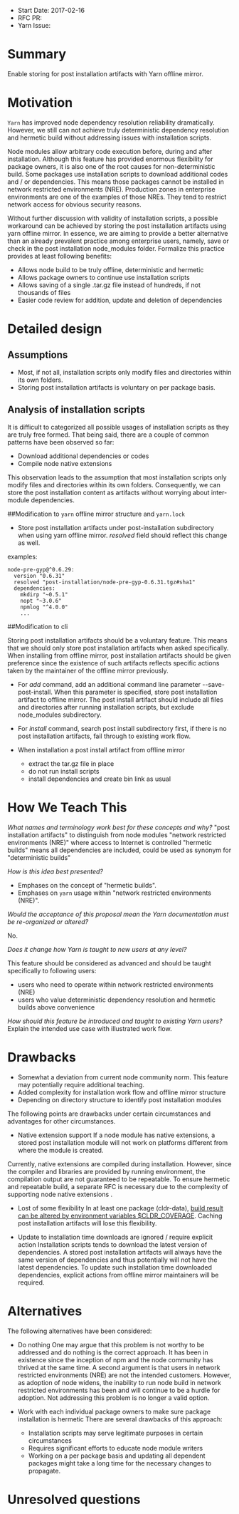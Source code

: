 - Start Date: 2017-02-16
- RFC PR:
- Yarn Issue:

# Summary

Enable storing for post installation artifacts with Yarn offline mirror.

# Motivation

`Yarn` has improved node dependency resolution reliability dramatically.  However, we still can not
achieve truly deterministic dependency resolution and hermetic build without addressing issues with installation scripts.

Node modules allow arbitrary code execution before, during and after installation.  Although this feature has provided enormous flexibility for package owners, it is also one of the root causes for non-deterministic build.  Some packages use installation scripts to download additional codes and / or dependencies. This means those packages cannot be installed in network restricted environments (NRE). Production zones in enterprise environments are one of the examples of those NREs. They tend to restrict network access for obvious security reasons.

Without further discussion with validity of installation scripts, a possible workaround can be achieved by storing the post installation artifacts using yarn offline mirror. In essence, we are aiming to provide a better alternative than an already prevalent practice among enterprise users, namely, save or check in the post installation node_modules folder.  Formalize this practice provides at least following benefits:
- Allows node build to be truly offline, deterministic and hermetic
- Allows package owners to continue use installation scripts
- Allows saving of a single .tar.gz file instead of hundreds, if not thousands of files
- Easier code review for addition, update and deletion of dependencies

# Detailed design

## Assumptions
- Most, if not all, installation scripts only modify files and directories within its own folders.
- Storing post installation artifacts is voluntary on per package basis.

## Analysis of installation scripts
It is difficult to categorized all possible usages of installation scripts as they are truly free formed. That being said, there are a couple of common patterns have been observed so far:
- Download additional dependencies or codes
- Compile node native extensions

This observation leads to the assumption that most installation scripts only modify files and directories within its own folders.  Consequently, we can store the post installation content as artifacts without worrying about inter-module dependencies.

##Modification to `yarn` offline mirror structure and `yarn.lock`

- Store post installation artifacts under post-installation subdirectory when using yarn offline mirror.  _resolved_ field should reflect this change as well.

examples:
```
node-pre-gyp@^0.6.29:
  version "0.6.31"
  resolved "post-installation/node-pre-gyp-0.6.31.tgz#sha1"
  dependencies:
    mkdirp "~0.5.1"
    nopt "~3.0.6"
    npmlog "^4.0.0"
    ...
```

##Modification to cli

Storing post installation artifacts should be a voluntary feature.  This means that we should only store post installation artifacts when asked specifically.  When installing from offline mirror, post installation artifacts should be given preference since the existence of such artifacts reflects specific actions taken by the maintainer of the offline mirror previously.

- For _add_ command, add an additional command line parameter --save-post-install. When this parameter is specified, store post installation artifact to offline mirror. The post install artifact should include all files and directories after running installation scripts, but exclude node_modules subdirectory.

- For _install_ command, search post install subdirectory first, if there is no post installation artifacts, fail through to existing work flow.

- When installation a post install artifact from offline mirror
  - extract the tar.gz file in place
  - do not run install scripts
  - install dependencies and create bin link as usual

# How We Teach This

*What names and terminology work best for these concepts and why?*
"post installation artifacts" to distinguish from node modules
"network restricted environments (NRE)" where access to Internet is controlled
"hermetic builds" means all dependencies are included, could be used as synonym for "deterministic builds"

*How is this idea best presented?*

- Emphases on the concept of "hermetic builds".
- Emphases on `yarn` usage within "network restricted environments (NRE)".

*Would the acceptance of this proposal mean the Yarn documentation must be re-organized or altered?*

No.

*Does it change how Yarn is taught to new users at any level?*

This feature should be considered as advanced and should be taught specifically to following users:
- users who need to operate within network restricted environments (NRE)
- users who value deterministic dependency resolution and hermetic builds above convenience

*How should this feature be introduced and taught to existing Yarn users?*
Explain the intended use case with illustrated work flow.

# Drawbacks

- Somewhat a deviation from current node community norm.  This feature may potentially require additional teaching.
- Added complexity for installation work flow and offline mirror structure
- Depending on directory structure to identify post installation modules

The following points are drawbacks under certain circumstances and advantages for other circumstances.

- Native extension support
If a node module has native extensions, a stored post installation module will not work on platforms different from where the module is created.

Currently, native extensions are compiled during installation. However, since the compiler and libraries are provided by running environment, the compilation output are not guaranteed to be repeatable. To ensure hermetic and repeatable build, a separate RFC is necessary due to the complexity of supporting node native extensions .

- Lost of some flexibility
In at least one package (cldr-data), [build result can be altered by environment variables $CLDR_COVERAGE](https://github.com/rxaviers/cldr-data-npm/blob/master/install.js#L91).  Caching post installation artifacts will lose this flexibility.

- Update to installation time downloads are ignored / require explicit action
Installation scripts tends to download the latest version of dependencies.  A stored post installation artifacts will always have the same version of dependencies and thus potentially will not have the latest dependencies.  To update such installation time downloaded dependencies, explicit actions from offline mirror maintainers will be required.

# Alternatives

The following alternatives have been considered:

- Do nothing
One may argue that this problem is not worthy to be addressed and do nothing is the correct approach. It has been in existence since the inception of npm and the node community has thrived at the same time. A second argument is that users in network restricted environments (NRE) are not the intended customers.
However, as adoption of node widens, the inability to run node build in network restricted environments has been and will continue to be a hurdle for adoption.  Not addressing this problem is no longer a valid option.

- Work with each individual package owners to make sure package installation is hermetic
There are several drawbacks of this approach:
  - Installation scripts may serve legitimate purposes in certain circumstances
  - Requires significant efforts to educate node module writers
  - Working on a per package basis and updating all dependent packages might take a long time for the necessary changes to propagate.

# Unresolved questions


